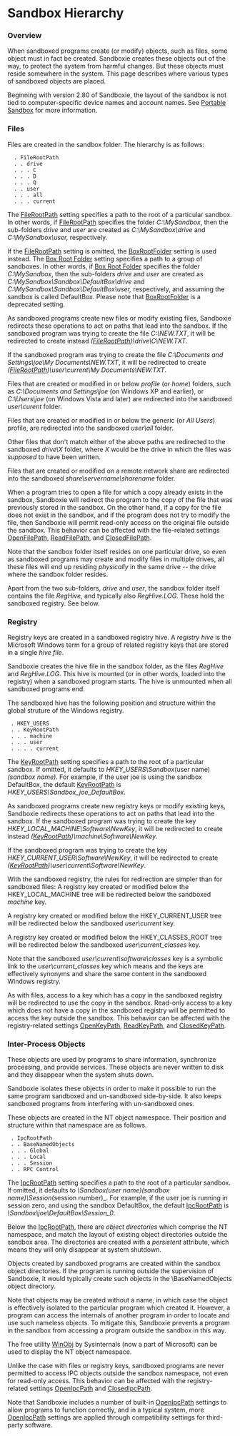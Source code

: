 # Sandbox Hierarchy

### Overview

When sandboxed programs create (or modify) objects, such as files, some object must in fact be created. Sandboxie creates these objects out of the way, to protect the system from harmful changes. But these objects must reside somewhere in the system. This page describes where various types of sandboxed objects are placed.

Beginning with version 2.80 of Sandboxie, the layout of the sandbox is not tied to computer-specific device names and account names. See [Portable Sandbox](PortableSandbox.md) for more information.

### Files

Files are created in the sandbox folder. The hierarchy is as follows:
```
  . FileRootPath
  . . drive
  . . . C
  . . . D
  . . . Q
  . . user
  . . . all
  . . . current
```

The [FileRootPath](FileRootPath.md) setting specifies a path to the root of a particular sandbox. In other words, if [FileRootPath](FileRootPath.md) specifies the folder _C:\MySandbox_, then the sub-folders _drive_ and _user_ are created as _C:\MySandbox\drive_ and _C:\MySandbox\user,_ respectively.

If the [FileRootPath](FileRootPath.md) setting is omitted, the [BoxRootFolder](BoxRootFolder.md) setting is used instead. The [Box Root Folder](BoxRootFolder.md) setting specifies a path to a group of sandboxes. In other words, if [Box Root Folder](BoxRootFolder.md) specifies the folder _C:\MySandbox_, then the sub-folders _drive_ and _user_ are created as _C:\MySandbox\Sandbox\DefaultBox\drive_ and _C:\MySandbox\Sandbox\DefaultBox\user,_ respectively, and assuming the sandbox is called DefaultBox. Please note that [BoxRootFolder](BoxRootFolder.md) is a deprecated setting.

As sandboxed programs create new files or modify existing files, Sandboxie redirects these operations to act on paths that lead into the sandbox. If the sandboxed program was trying to create the file _C:\NEW.TXT_, it will be redirected to create instead _([FileRootPath](FileRootPath.md))\drive\C\NEW.TXT_.

If the sandboxed program was trying to create the file _C:\Documents and Settings\joe\My Documents\NEW.TXT_, it will be redirected to create _([FileRootPath](FileRootPath.md))\user\current\My Documents\NEW.TXT_.

Files that are created or modified in or below _profile_ (or _home_) folders, such as _C:\Documents and Settings\joe_ (on Windows XP and earlier), or _C:\Users\joe_ (on Windows Vista and later) are redirected into the sandboxed _user\curent_ folder.

Files that are created or modified in or below the generic (or _All Users_) profile, are redirected into the sandboxed _user\all_ folder.

Other files that don't match either of the above paths are redirected to the sandboxed _drive\X_ folder, where _X_ would be the drive in which the files was _supposed_ to have been written.

Files that are created or modified on a remote network share are redirected into the sandboxed _share\\servername\\sharename_ folder.

When a program tries to open a file for which a copy already exists in the sandbox, Sandboxie will redirect the program to the copy of the file that was previously stored in the sandbox. On the other hand, if a copy for the file does not exist in the sandbox, and if the program does not try to modify the file, then Sandboxie will permit read-only access on the original file outside the sandbox. This behavior can be affected with the file-related settings [OpenFilePath](OpenFilePath.md), [ReadFilePath](ReadFilePath.md), and [ClosedFilePath](ClosedFilePath.md).

Note that the sandbox folder itself resides on one particular drive, so even as sandboxed programs may create and modify files in multiple drives, all these files will end up residing _physically_ in the same drive -- the drive where the sandbox folder resides.

Apart from the two sub-folders, _drive_ and _user_, the sandbox folder itself contains the file _RegHive_, and typically also _RegHive.LOG_. These hold the sandboxed registry. See below.

### Registry

Registry keys are created in a sandboxed registry hive. A _registry hive_ is the Microsoft Windows term for a group of related registry keys that are stored in a single _hive file_.

Sandboxie creates the hive file in the sandbox folder, as the files _RegHive_ and _RegHive.LOG_. This hive is mounted (or in other words, loaded into the registry) when a sandboxed program starts. The hive is unmounted when all sandboxed programs end.

The sandboxed hive has the following position and structure within the global struture of the Windows registry.
```
 . HKEY_USERS
 . . KeyRootPath
 . . . machine
 . . . user
 . . . . current
```

The [KeyRootPath](KeyRootPath.md) setting specifies a path to the root of a particular sandbox. If omitted, it defaults to _HKEY_USERS\Sandbox_(user name)_(sandbox name)_. For example, if the user joe is using the sandbox DefaultBox, the default [KeyRootPath](KeyRootPath.md) is _HKEY_USERS\Sandbox_joe_DefaultBox_.

As sandboxed programs create new registry keys or modify existing keys, Sandboxie redirects these operations to act on paths that lead into the sandbox. If the sandboxed program was trying to create the key _HKEY_LOCAL_MACHINE\Software\NewKey_, it will be redirected to create instead _([KeyRootPath](KeyRootPath.md))\machine\Software\NewKey_.

If the sandboxed program was trying to create the key _HKEY_CURRENT_USER\Software\NewKey_, it will be redirected to create _([KeyRootPath](KeyRootPath.md))\user\current\Software\NewKey_.

With the sandboxed registry, the rules for redirection are simpler than for sandboxed files: A registry key created or modified below the HKEY_LOCAL_MACHINE tree will be redirected below the sandboxed _machine_ key.

A registry key created or modified below the HKEY_CURRENT_USER tree will be redirected below the sandboxed _user\current_ key.

A registry key created or modified below the HKEY_CLASSES_ROOT tree will be redirected below the sandboxed _user\current_classes_ key.

Note that the sandboxed _user\current\software\classes_ key is a symbolic link to the _user\current_classes_ key which means and the keys are effectively synonyms and share the same content in the sandboxed Windows registry.

As with files, access to a key which has a copy in the sandboxed registry will be redirected to use the copy in the sandbox. Read-only access to a key which does not have a copy in the sandboxed registry will be permitted to access the key outside the sandbox. This behavior can be affected with the registry-related settings [OpenKeyPath](OpenKeyPath.md), [ReadKeyPath](ReadKeyPath.md), and [ClosedKeyPath](ClosedKeyPath.md).

### Inter-Process Objects

These objects are used by programs to share information, synchronize processing, and provide services. These objects are never written to disk and they disappear when the system shuts down.

Sandboxie isolates these objects in order to make it possible to run the same program sandboxed and un-sandboxed side-by-side. It also keeps sandboxed programs from interfering with un-sandboxed ones.

These objects are created in the NT object namespace. Their position and structure within that namespace are as follows.
```
 . IpcRootPath
 . . BaseNamedObjects
 . . . Global
 . . . Local
 . . . Session
 . . RPC Control
```

The [IpcRootPath](IpcRootPath.md) setting specifies a path to the root of a particular sandbox. If omitted, it defaults to _\Sandbox\(user name)\(sandbox name)\Session_(session number)_. For example, if the user joe is running in session zero, and using the sandbox DefaultBox, the default [IpcRootPath](IpcRootPath.md) is _\Sandbox\joe\DefaultBox\Session_0_.

Below the [IpcRootPath](IpcRootPath.md), there are _object directories_ which comprise the NT namespace, and match the layout of existing object directories outside the sandbox area. The directories are created with a _persistent_ attribute, which means they will only disappear at system shutdown.

Objects created by sandboxed programs are created within the sandbox object directories. If the program is running outside the supervision of Sandboxie, it would typically create such objects in the \BaseNamedObjects object directory.

Note that objects may be created without a name, in which case the object is effectively isolated to the particular program which created it. However, a program can access the internals of another program in order to locate and use such nameless objects. To mitigate this, Sandboxie prevents a program in the sandbox from accessing a program outside the sandbox in this way.

The free utility [WinObj](https://docs.microsoft.com/en-us/sysinternals/downloads/winobj) by Sysinternals (now a part of Microsoft) can be used to display the NT object namespace.

Unlike the case with files or registry keys, sandboxed programs are never permitted to access IPC objects outside the sandbox namespace, not even for read-only access. This behavior can be affected with the registry-related settings [OpenIpcPath](OpenIpcPath.md) and [ClosedIpcPath](ClosedIpcPath.md).

Note that Sandboxie includes a number of built-in [OpenIpcPath](OpenIpcPath.md) settings to allow programs to function correctly, and in a typical system, more [OpenIpcPath](OpenIpcPath.md) settings are applied through compatibility settings for third-party software.

